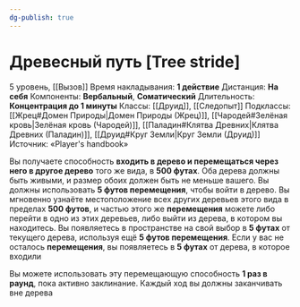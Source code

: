 ```yaml
---
dg-publish: true
---
```

# Древесный путь [Tree stride]
5 уровень, [[Вызов]]
Время накладывания: **1 действие**
Дистанция: **На себя**
Компоненты: **Вербальный**, **Соматический**
Длительность: **Концентрация до 1 минуты**
Классы: [[Друид]], [[Следопыт]]
Подклассы: [[Жрец#Домен Природы|Домен Природы (Жрец)]], [[Чародей#Зелёная кровь|Зелёная кровь (Чародей)]], [[Паладин#Клятва Древних|Клятва Древних (Паладин)]], [[Друид#Круг Земли|Круг Земли (Друид)]]
Источник: «Player's handbook»

Вы получаете способность **входить в дерево и перемещаться через него в другое дерево** того же вида, в **500 футах**. Оба дерева должны быть живыми, и размер обоих должен быть не меньше вашего. Вы должны использовать **5 футов перемещения**, чтобы войти в дерево. Вы мгновенно узнаёте местоположение всех других деревьев этого вида в пределах **500 футов**, и частью этого же **перемещения** можете либо перейти в одно из этих деревьев, либо выйти из дерева, в котором вы находитесь. Вы появляетесь в пространстве на свой выбор в **5 футах** от текущего дерева, используя ещё **5 футов перемещения**. Если у вас не осталось **перемещения**, вы появляетесь в **5 футах** от дерева, в которое входили

Вы можете использовать эту перемещающую способность **1 раз в раунд**, пока активно заклинание. Каждый ход вы должны заканчивать вне дерева